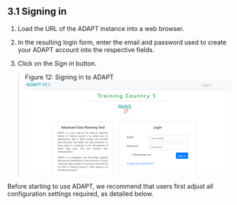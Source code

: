 ## 3.1 Signing in <!-- {docsify-ignore} -->

1.  Load the URL of the ADAPT instance into a web browser.

2.  In the resulting login form, enter the email and password used to
    create your ADAPT account into the respective fields.

3.  Click on the *Sign in* button.

><a id="figure12" class="figure-title">Figure 12: Signing in to ADAPT</a>
><img src="ADAPTmedia\media\image12.png" class="figures" />

Before starting to use ADAPT, we recommend that users first adjust all
configuration settings required, as detailed below.
